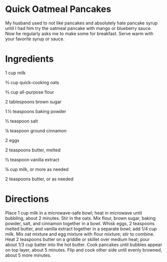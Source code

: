 # Quick Oatmeal Pancakes
  My husband used to not like pancakes and absolutely hate pancake syrup until I had him try the oatmeal pancake with mango or blueberry sauce. Now he regularly asks me to make some for breakfast. Serve warm with your favorite syrup or sauce.

# Ingredients

1 cup milk

⅔ cup quick-cooking oats

⅔ cup all-purpose flour

2 tablespoons brown sugar

1 ½ teaspoons baking powder

½ teaspoon salt

¼ teaspoon ground cinnamon

2 eggs

2 teaspoons butter, melted

½ teaspoon vanilla extract

¼ cup milk, or more as needed

2 teaspoons butter, or as needed

# Directions
Place 1 cup milk in a microwave-safe bowl; heat in microwave until bubbling, about 2 minutes. Stir in the oats.
Mix flour, brown sugar, baking powder, salt, and cinnamon together in a bowl. Whisk eggs, 2 teaspoons melted butter, and vanilla extract together in a separate bowl; add 1/4 cup milk. Mix oat mixture and egg mixture with flour mixture; stir to combine.
Heat 2 teaspoons butter on a griddle or skillet over medium heat; pour about 1/3 cup batter into the hot butter. Cook pancakes until bubbles appear on top layer, about 5 minutes. Flip and cook other side until evenly browned, about 5 more minutes.